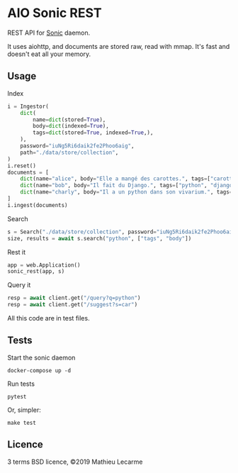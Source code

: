 AIO Sonic REST
==============

REST API for [Sonic](https://github.com/valeriansaliou/sonic) daemon.

It uses aiohttp, and documents are stored raw, read with mmap.
It's fast and doesn't eat all your memory.

Usage
-----

Index

```python
i = Ingestor(
    dict(
        name=dict(stored=True),
        body=dict(indexed=True),
        tags=dict(stored=True, indexed=True,),
    ),
    password="iuNg5Ri6daik2fe2Phoo6aig",
    path="./data/store/collection",
)
i.reset()
documents = [
    dict(name="alice", body="Elle a mangé des carottes.", tags=["carotte"]),
    dict(name="bob", body="Il fait du Django.", tags=["python", "django"]),
    dict(name="charly", body="Il a un python dans son vivarium.", tags=[]),
]
i.ingest(documents)
```

Search

```python
s = Search("./data/store/collection", password="iuNg5Ri6daik2fe2Phoo6aig")
size, results = await s.search("python", ["tags", "body"])
```

Rest it
```python
app = web.Application()
sonic_rest(app, s)
```

Query it
```python
resp = await client.get("/query?q=python")
resp = await client.get("/suggest?s=car")
```

All this code are in test files.

Tests
-----

Start the sonic daemon

    docker-compose up -d

Run tests

    pytest


Or, simpler:

    make test

Licence
-------

3 terms BSD licence, ©2019 Mathieu Lecarme
